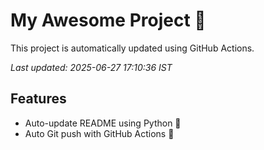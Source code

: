 # My Awesome Project 🚀

This project is automatically updated using GitHub Actions.

_Last updated: 2025-06-27 17:10:36 IST_

## Features
- Auto-update README using Python 🐍
- Auto Git push with GitHub Actions 🤖
